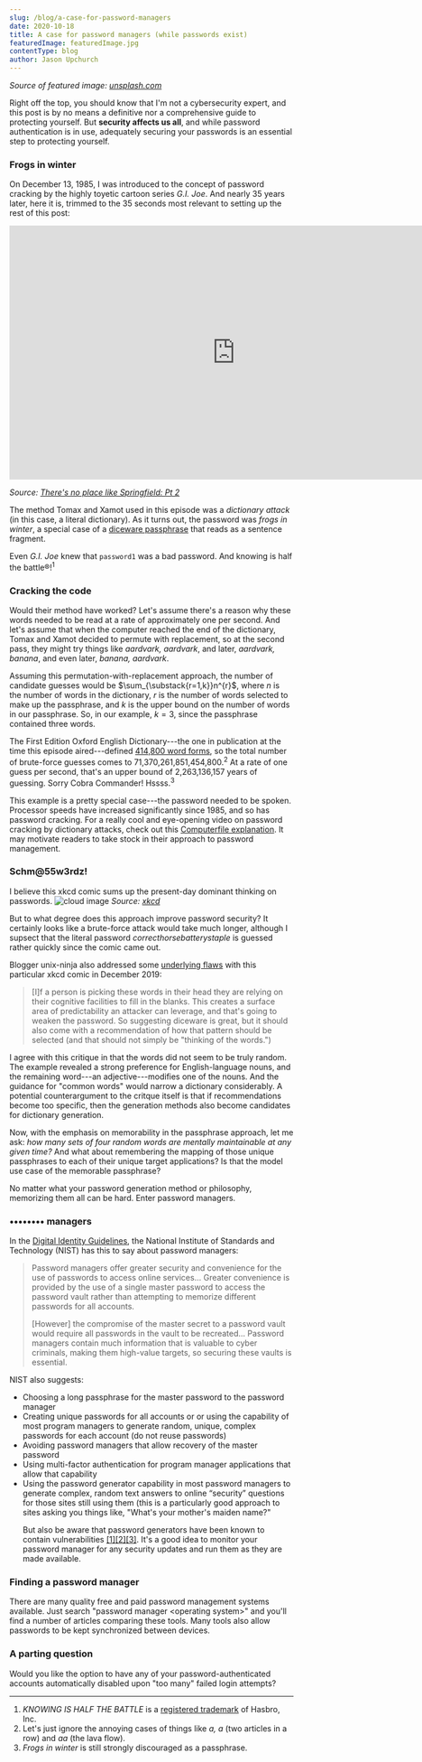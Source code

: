 ```yaml
---
slug: /blog/a-case-for-password-managers
date: 2020-10-18
title: A case for password managers (while passwords exist)
featuredImage: featuredImage.jpg
contentType: blog
author: Jason Upchurch
---
```

*Source of featured image: [unsplash.com](https://unsplash.com/photos/I_pOqP6kCOI)*

Right off the top, you should know that I'm not a cybersecurity expert, and this post is by no means a definitive nor a comprehensive guide to protecting yourself. But **security affects us all**, and while password authentication is in use, adequately securing your passwords is an essential step to protecting yourself.

### Frogs in winter
On December 13, 1985, I was introduced to the concept of password cracking by the highly toyetic cartoon series *G.I. Joe*. And nearly 35 years later, here it is, trimmed to the 35 seconds most relevant to setting up the rest of this post:
<iframe width="800" height="450" src="https://www.youtube.com/embed/GZB_VKM7Zpo?start=687&end=719" frameborder="0" allow="accelerometer; autoplay; clipboard-write; encrypted-media; gyroscope; picture-in-picture" allowfullscreen></iframe>

*Source: [There's no place like Springfield: Pt 2](https://www.youtube.com/watch?v=GZB_VKM7Zpo)*

The method Tomax and Xamot used in this episode was a _dictionary attack_ (in this case, a literal dictionary). As it turns out, the password was *frogs in winter*, a special case of a [diceware passphrase](https://en.wikipedia.org/wiki/Diceware) that reads as a sentence fragment.

Even *G.I. Joe* knew that `password1` was a bad password. And knowing is half the battle&reg;!<sup>1</sup>

### Cracking the code
Would their method have worked?   Let's assume there's a reason why these words needed to be read at a rate of approximately one per second. And let's assume that when the computer reached the end of the dictionary, Tomax and Xamot decided to permute with replacement, so at the second pass, they might try things like *aardvark, aardvark*, and later, *aardvark, banana*, and even later, *banana, aardvark*.

Assuming this permutation-with-replacement approach, the number of candidate guesses would be $\sum_{\substack{r=1,k}}n^{r}$, where $n$ is the number of words in the dictionary, $r$ is the number of words selected to make up the passphrase, and $k$ is the upper bound on the number of words in our passphrase. So, in our example, $k=3$, since the passphrase contained three words.

The First Edition Oxford English Dictionary---the one in publication at the time this episode aired---defined [414,800 word forms](https://public.oed.com/history/oed-editions/), so the total number of brute-force guesses comes to 71,370,261,851,454,800.<sup>2</sup> At a rate of one guess per second, that's an upper bound of 2,263,136,157 years of guessing. Sorry Cobra Commander! Hssss.<sup>3</sup>

This example is a pretty special case---the password needed to be spoken. Processor speeds have increased significantly since 1985, and so has password cracking. For a really cool and eye-opening video on password cracking by dictionary attacks, check out this [Computerfile explanation](https://www.youtube.com/watch?v=7U-RbOKanYs). It may motivate readers to take stock in their approach to password management.

### Schm@55w3rdz!
I believe this xkcd comic sums up the present-day dominant thinking on passwords.
![cloud image](https://imgs.xkcd.com/comics/password_strength.png )
*Source: [xkcd](https://xkcd.com/936/)*

But to what degree does this approach improve password security? It certainly looks like a brute-force attack would take much longer, although I supsect that the literal password *correcthorsebatterystaple* is guessed rather quickly since the comic came out.

Blogger unix-ninja also addressed some [underlying flaws](https://www.unix-ninja.com/p/your_xkcd_passwords_are_pwned) with this particular xkcd comic in December 2019:

>[I]f a person is picking these words in their head they are relying on their cognitive facilities to fill in the blanks. This creates a surface area of predictability an attacker can leverage, and that's going to weaken the password. So suggesting diceware is great, but it should also come with a recommendation of how that pattern should be selected (and that should not simply be "thinking of the words.")

I agree with this critique in that the words did not seem to be truly random. The example revealed a strong preference for English-language nouns, and the remaining word---an adjective---modifies one of the nouns. And the guidance for "common words" would narrow a dictionary considerably. A potential counterargument to the critque itself is that if recommendations become too specific, then the generation methods also become candidates for dictionary generation. 

Now, with the emphasis on memorability in the passphrase approach, let me ask: *how many sets of four random words are mentally maintainable at any given time?* And what about remembering the mapping of those unique passphrases to each of their unique target applications? Is that the model use case of the memorable passphrase?

No matter what your password generation method or philosophy, memorizing them all can be hard. Enter password managers.

### &bull;&bull;&bull;&bull;&bull;&bull;&bull;&bull; managers

In the [Digital Identity Guidelines](https://pages.nist.gov/800-63-FAQ/#q-b12), the National Institute of Standards and Technology (NIST) has this to say about password managers:

>Password managers offer greater security and convenience for the use of passwords to access online services... Greater convenience is provided by the use of a single master password to access the password vault rather than attempting to memorize different passwords for all accounts.
>
>[However] the compromise of the master secret to a password vault would require all passwords in the vault to be recreated... Password managers contain much information that is valuable to cyber criminals, making them high-value targets, so securing these vaults is essential.

NIST also suggests:
<ul>
<li>Choosing a long passphrase for the master password to the password manager</li>
<li>Creating unique passwords for all accounts or or using the capability of most program managers to generate random, unique, complex passwords for each account (do not reuse passwords)</li>
<li>Avoiding password managers that allow recovery of the master password</li>
<li>Using multi-factor authentication for program manager applications that allow that capability</li>
<li>Using the password generator capability in most password managers to generate complex, random text answers to online “security” questions for those sites still using them (this is a particularly good approach to sites asking you things like, "What's your mother's maiden name?"</li>

But also be aware that password generators have been known to contain vulnerabilities [\[1\]](https://github.com/IJHack/QtPass/issues/338)[\[2\]](https://github.com/passbolt/passbolt_help/blob/b19064ea45a0fadc0eae4804c4acbf9db007c6f4/_includes/releases/v205.md)[\[3\]](https://www.cvedetails.com/cve/CVE-2013-4442/). It's a good idea to monitor your password manager for any security updates and run them as they are made available.
</ul>

### Finding a password manager

There are many quality free and paid password management systems available. Just search "password manager \<operating system\>" and you'll find a number of articles comparing these tools. Many tools also allow passwords to be kept synchronized between devices.

### A parting question
Would you like the option to have any of your password-authenticated accounts automatically disabled upon "too many" failed login attempts? 

---
1. _KNOWING IS HALF THE BATTLE_ is a [registered trademark](https://uspto.report/TM/87364420) of Hasbro, Inc.
2. Let's just ignore the annoying cases of things like *a, a* (two articles in a row) and *aa* (the lava flow).
3. *Frogs in winter* is still strongly discouraged as a passphrase.